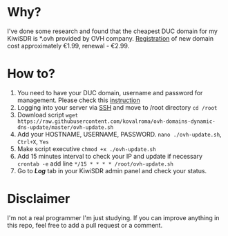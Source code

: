 # Why?
I've done some research and found that the cheapest DUC domain for my KiwiSDR is \*.ovh provided by OVH company. [Registration](https://www.ovh.ie/domains/dotovh.xml) of new domain cost approximately €1.99, renewal - €2.99. 


# How to?
1. You need to have your DUC domain, username and password for management. Please check this [instruction](https://docs.ovh.com/ie/en/domains/hosting_dynhost/#step-1-create-a-dynhost-username)   
2. Logging into your server via [SSH](http://kiwisdr.com/quickstart) and move to /root directory `cd /root`
3. Download script `wget https://raw.githubusercontent.com/kovalroma/ovh-domains-dynamic-dns-update/master/ovh-update.sh`
4. Add your HOSTNAME, USERNAME, PASSWORD. `nano ./ovh-update.sh`,  `Ctrl+X`, `Yes`
5.  Make script executive `chmod +x ./ovh-update.sh`
6. Add 15 minutes interval to check your IP and update if necessary `crontab -e` add line ` */15 * * * * /root/ovh-update.sh ` 
7. Go to ***Log*** tab in your KiwiSDR admin panel and check your status.   


# Disclaimer 
I'm not a real programmer I'm just studying. If you can improve anything in this repo, feel free to add a pull request or a comment.
